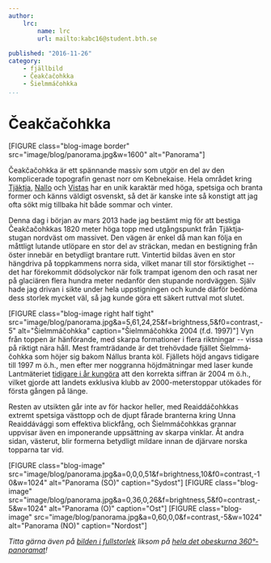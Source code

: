 ```yaml
---
author:
    lrc:
        name: lrc
        url: mailto:kabc16@student.bth.se
    
published: "2016-11-26"
category:
    - fjällbild
    - Čeakčačohkka
    - Šielmmáčohkka
...
```


Čeakčačohkka
============

[FIGURE class="blog-image border" src="image/blog/panorama.jpg&w=1600" alt="Panorama"]

Čeakča&shy;čohkka är ett spännande massiv som utgör en del av den komplicerade topografin genast norr om Kebnekaise. Hela området kring [Tjäktja](http://www.stfturist.se/tjaktja), 
[Nallo](http://www.stfturist.se/nallo) och [Vistas](http://www.stfturist.se/vistas) har en unik karaktär med höga, spetsiga och branta former och känns väldigt osvenskt, 
så det är kanske inte så konstigt att jag ofta sökt mig tillbaka hit både sommar och vinter.

Denna dag i början av mars 2013 hade jag bestämt mig för att bestiga Čeakča&shy;čohkkas 1820 meter höga topp med utgångs&shy;punkt från Tjäktja&shy;stugan nordväst om massivet. 
Den vägen är enkel då man kan följa en måttligt lutande utlöpare en stor del av sträckan, medan en bestigning från öster innebär en betydligt brantare rutt. 
Vintertid bildas även en stor hängdriva på topp&shy;kammens norra sida, vilket manar till stor försik&shy;tighet -- 
det har förekommit dödsolyckor när folk trampat igenom den och rasat ner på glaciären flera hundra meter nedanför den stupande nordväggen. 
Själv hade jag drivan i sikte under hela upp&shy;stig&shy;ningen och kunde därför bedöma dess storlek mycket väl, så jag kunde göra ett säkert ruttval mot slutet.

[FIGURE class="blog-image right half tight" src="image/blog/panorama.jpg&a=5,61,24,25&f=brightness,5&f0=contrast,-5" alt="Šielmmáčohkka" caption="Šielmmáčohkka 2004 (f.d. 1997)"]
Vyn från toppen är hänförande, med skarpa formationer i flera riktningar -- vissa på riktigt nära håll. 
Mest fram&shy;trädande är det trehövdade fjället Šielmmá&shy;čohkka som höjer sig bakom Nállus branta köl. Fjällets höjd angavs tidigare till 1997 m ö.h., 
men efter mer noggranna höjd&shy;mätningar med laser kunde Lant&shy;mäteriet 
[tidigare i år kungöra](http://www.lantmateriet.se/sv/Pressrum/Pressmeddelande/lantmateriet-har-upptackt-en-ny-fjalltopp-over-2000-meter/) 
att den korrekta siffran är 2004 m ö.h., vilket gjorde att landets exklusiva klubb av 2000-meters&shy;toppar utökades för första gången på länge.

Resten av utsikten går inte av för hackor heller, med Reaiddá&shy;čohkkas extremt spetsiga västtopp och de djupt fårade branterna kring Unna Reaiddá&shy;vággi som effektiva blickfång, 
och Šielmmá&shy;čohkkas grannar uppvisar även en imponerande upp&shy;sättning av skarpa vinklar. Åt andra sidan, västerut, blir formerna betydligt mildare innan de djärvare norska topparna tar vid.

[FIGURE class="blog-image" src="image/blog/panorama.jpg&a=0,0,0,51&f=brightness,10&f0=contrast,-10&w=1024" alt="Panorama (SO)" caption="Sydost"]
[FIGURE class="blog-image" src="image/blog/panorama.jpg&a=0,36,0,26&f=brightness,5&f0=contrast,-5&w=1024" alt="Panorama (O)" caption="Ost"]
[FIGURE class="blog-image" src="image/blog/panorama.jpg&a=0,60,0,0&f=contrast,-5&w=1024" alt="Panorama (NO)" caption="Nordost"]

*Titta gärna även på [bilden i full&shy;storlek](img/blog/panorama.jpg) liksom på [hela det obeskurna 360°-panoramat](img/blog/panorama_orig.jpg)!*
